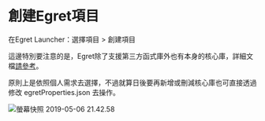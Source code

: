 # 創建Egret項目

在Egret Launcher：選擇項目 > 創建項目



這邊特別要注意的是，Egret除了支援第三方函式庫外也有本身的核心庫，詳細文檔[請參考](http://developer.egret.com/cn/github/egret-docs/extension/threes/instructions/index.html)。

原則上是依照個人需求去選擇，不過就算日後要再新增或刪減核心庫也可直接透過修改 egretProperties.json 去操作。



![螢幕快照 2019-05-06 21.42.58](/Users/jae/Fork/Egret_Engine_Tutorial/img/ep02_1.png)

